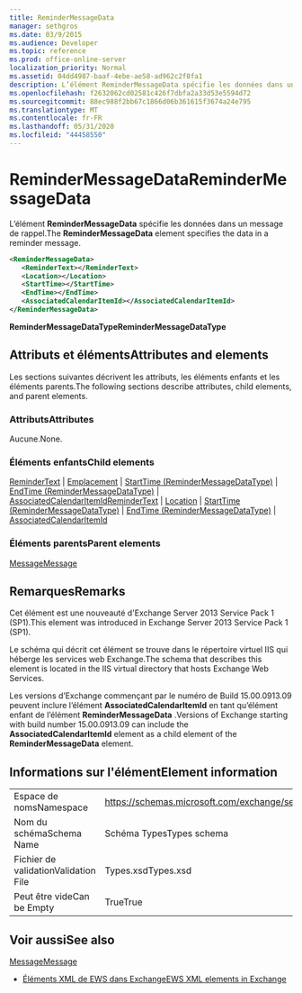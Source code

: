 ```yaml
---
title: ReminderMessageData
manager: sethgros
ms.date: 03/9/2015
ms.audience: Developer
ms.topic: reference
ms.prod: office-online-server
localization_priority: Normal
ms.assetid: 04dd4987-baaf-4ebe-ae58-ad962c2f8fa1
description: L’élément ReminderMessageData spécifie les données dans un message de rappel.
ms.openlocfilehash: f2632062cd02581c426f7dbfa2a33d53e5594d72
ms.sourcegitcommit: 88ec988f2bb67c1866d06b361615f3674a24e795
ms.translationtype: MT
ms.contentlocale: fr-FR
ms.lasthandoff: 05/31/2020
ms.locfileid: "44458550"
---
```

# <a name="remindermessagedata"></a><span data-ttu-id="25db2-103">ReminderMessageData</span><span class="sxs-lookup"><span data-stu-id="25db2-103">ReminderMessageData</span></span>

<span data-ttu-id="25db2-104">L’élément **ReminderMessageData** spécifie les données dans un message de rappel.</span><span class="sxs-lookup"><span data-stu-id="25db2-104">The **ReminderMessageData** element specifies the data in a reminder message.</span></span> 
  
```XML
<ReminderMessageData>
   <ReminderText></ReminderText>
   <Location></Location>
   <StartTime></StartTime>
   <EndTime></EndTime>
   <AssociatedCalendarItemId></AssociatedCalendarItemId>
</ReminderMessageData>

```

 <span data-ttu-id="25db2-105">**ReminderMessageDataType**</span><span class="sxs-lookup"><span data-stu-id="25db2-105">**ReminderMessageDataType**</span></span>
## <a name="attributes-and-elements"></a><span data-ttu-id="25db2-106">Attributs et éléments</span><span class="sxs-lookup"><span data-stu-id="25db2-106">Attributes and elements</span></span>

<span data-ttu-id="25db2-107">Les sections suivantes décrivent les attributs, les éléments enfants et les éléments parents.</span><span class="sxs-lookup"><span data-stu-id="25db2-107">The following sections describe attributes, child elements, and parent elements.</span></span>
  
### <a name="attributes"></a><span data-ttu-id="25db2-108">Attributs</span><span class="sxs-lookup"><span data-stu-id="25db2-108">Attributes</span></span>

<span data-ttu-id="25db2-109">Aucune.</span><span class="sxs-lookup"><span data-stu-id="25db2-109">None.</span></span>
  
### <a name="child-elements"></a><span data-ttu-id="25db2-110">Éléments enfants</span><span class="sxs-lookup"><span data-stu-id="25db2-110">Child elements</span></span>

<span data-ttu-id="25db2-111">[ReminderText](remindertext.md)  |  [Emplacement](location.md)  |  [StartTime (ReminderMessageDataType)](starttime-remindermessagedatatype.md)  |  [EndTime (ReminderMessageDataType)](endtime-remindermessagedatatype.md)  |  [AssociatedCalendarItemId](associatedcalendaritemid.md)</span><span class="sxs-lookup"><span data-stu-id="25db2-111">[ReminderText](remindertext.md) | [Location](location.md) | [StartTime (ReminderMessageDataType)](starttime-remindermessagedatatype.md) | [EndTime (ReminderMessageDataType)](endtime-remindermessagedatatype.md) | [AssociatedCalendarItemId](associatedcalendaritemid.md)</span></span>
  
### <a name="parent-elements"></a><span data-ttu-id="25db2-112">Éléments parents</span><span class="sxs-lookup"><span data-stu-id="25db2-112">Parent elements</span></span>

[<span data-ttu-id="25db2-113">Message</span><span class="sxs-lookup"><span data-stu-id="25db2-113">Message</span></span>](message-ex15websvcsotherref.md)
  
## <a name="remarks"></a><span data-ttu-id="25db2-114">Remarques</span><span class="sxs-lookup"><span data-stu-id="25db2-114">Remarks</span></span>

<span data-ttu-id="25db2-115">Cet élément est une nouveauté d'Exchange Server 2013 Service Pack 1 (SP1).</span><span class="sxs-lookup"><span data-stu-id="25db2-115">This element was introduced in Exchange Server 2013 Service Pack 1 (SP1).</span></span>
  
<span data-ttu-id="25db2-116">Le schéma qui décrit cet élément se trouve dans le répertoire virtuel IIS qui héberge les services web Exchange.</span><span class="sxs-lookup"><span data-stu-id="25db2-116">The schema that describes this element is located in the IIS virtual directory that hosts Exchange Web Services.</span></span>
  
<span data-ttu-id="25db2-117">Les versions d’Exchange commençant par le numéro de Build 15.00.0913.09 peuvent inclure l’élément **AssociatedCalendarItemId** en tant qu’élément enfant de l’élément **ReminderMessageData** .</span><span class="sxs-lookup"><span data-stu-id="25db2-117">Versions of Exchange starting with build number 15.00.0913.09 can include the **AssociatedCalendarItemId** element as a child element of the **ReminderMessageData** element.</span></span> 
  
## <a name="element-information"></a><span data-ttu-id="25db2-118">Informations sur l'élément</span><span class="sxs-lookup"><span data-stu-id="25db2-118">Element information</span></span>

|||
|:-----|:-----|
|<span data-ttu-id="25db2-119">Espace de noms</span><span class="sxs-lookup"><span data-stu-id="25db2-119">Namespace</span></span>  <br/> |https://schemas.microsoft.com/exchange/services/2006/types  <br/> |
|<span data-ttu-id="25db2-120">Nom du schéma</span><span class="sxs-lookup"><span data-stu-id="25db2-120">Schema Name</span></span>  <br/> |<span data-ttu-id="25db2-121">Schéma Types</span><span class="sxs-lookup"><span data-stu-id="25db2-121">Types schema</span></span>  <br/> |
|<span data-ttu-id="25db2-122">Fichier de validation</span><span class="sxs-lookup"><span data-stu-id="25db2-122">Validation File</span></span>  <br/> |<span data-ttu-id="25db2-123">Types.xsd</span><span class="sxs-lookup"><span data-stu-id="25db2-123">Types.xsd</span></span>  <br/> |
|<span data-ttu-id="25db2-124">Peut être vide</span><span class="sxs-lookup"><span data-stu-id="25db2-124">Can be Empty</span></span>  <br/> |<span data-ttu-id="25db2-125">True</span><span class="sxs-lookup"><span data-stu-id="25db2-125">True</span></span>  <br/> |
   
## <a name="see-also"></a><span data-ttu-id="25db2-126">Voir aussi</span><span class="sxs-lookup"><span data-stu-id="25db2-126">See also</span></span>



[<span data-ttu-id="25db2-127">Message</span><span class="sxs-lookup"><span data-stu-id="25db2-127">Message</span></span>](message-ex15websvcsotherref.md)


- [<span data-ttu-id="25db2-128">Éléments XML de EWS dans Exchange</span><span class="sxs-lookup"><span data-stu-id="25db2-128">EWS XML elements in Exchange</span></span>](ews-xml-elements-in-exchange.md)

